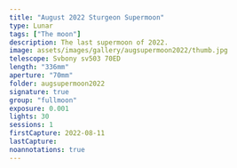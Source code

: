 ```yaml
---
title: "August 2022 Sturgeon Supermoon"
type: Lunar
tags: ["The moon"]
description: The last supermoon of 2022.
image: assets/images/gallery/augsupermoon2022/thumb.jpg
telescope: Svbony sv503 70ED
length: "336mm"
aperture: "70mm"
folder: augsupermoon2022
signature: true
group: "fullmoon"
exposure: 0.001
lights: 30
sessions: 1
firstCapture: 2022-08-11 
lastCapture:
noannotations: true
---
```

